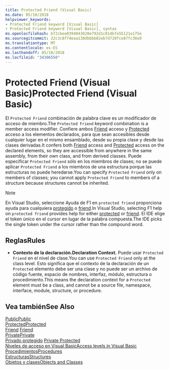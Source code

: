 ```yaml
---
title: Protected Friend (Visual Basic)
ms.date: 05/10/2018
helpviewer_keywords:
- Protected Friend keyword [Visual Basic]
- Protected Friend keyword [Visual Basic], syntax
ms.openlocfilehash: b72cbee0394043620e792d1c014bfe55121e175e
ms.sourcegitcommit: 22c3c8f74eaa138dbbbb02eb7d720fce87fc30a9
ms.translationtype: MT
ms.contentlocale: es-ES
ms.lasthandoff: 05/18/2018
ms.locfileid: "34306550"
---
```

# <a name="protected-friend-visual-basic"></a><span data-ttu-id="b5714-102">Protected Friend (Visual Basic)</span><span class="sxs-lookup"><span data-stu-id="b5714-102">Protected Friend (Visual Basic)</span></span>

<span data-ttu-id="b5714-103">El `Protected Friend` combinación de palabra clave es un modificador de acceso de miembro.</span><span class="sxs-lookup"><span data-stu-id="b5714-103">The `Protected Friend` keyword combination is a member access modifier.</span></span> <span data-ttu-id="b5714-104">Confiere ambos [Friend](friend.md) acceso y [Protected](protected.md) acceso a los elementos declarados, para que sean accesibles desde cualquier lugar en el mismo ensamblado, desde su propia clase y desde las clases derivadas.</span><span class="sxs-lookup"><span data-stu-id="b5714-104">It confers both [Friend](friend.md) access and [Protected](protected.md) access on the declared elements, so they are accessible from anywhere in the same assembly, from their own class, and from derived classes.</span></span> <span data-ttu-id="b5714-105">Puede especificar `Protected Friend` sólo en los miembros de clases; no se puede aplicar `Protected Friend` a los miembros de una estructura porque las estructuras no puede heredarse.</span><span class="sxs-lookup"><span data-stu-id="b5714-105">You can specify `Protected Friend` only on members of classes; you cannot apply `Protected Friend` to members of a structure because structures cannot be inherited.</span></span>

> [!NOTE]
> <span data-ttu-id="b5714-106">En Visual Studio, seleccione Ayuda de F1 en `protected friend` proporciona ayuda para cualquiera [protegido](protected.md) o [friend](friend.md).</span><span class="sxs-lookup"><span data-stu-id="b5714-106">In Visual Studio, selecting F1 help on `protected friend` provides help for either [protected](protected.md) or [friend](friend.md).</span></span> <span data-ttu-id="b5714-107">El IDE elige el token único en el cursor en lugar de la palabra compuesta.</span><span class="sxs-lookup"><span data-stu-id="b5714-107">The IDE picks the single token under the cursor rather than the compound word.</span></span>

## <a name="rules"></a><span data-ttu-id="b5714-108">Reglas</span><span class="sxs-lookup"><span data-stu-id="b5714-108">Rules</span></span>

- <span data-ttu-id="b5714-109">**Contexto de la declaración.**</span><span class="sxs-lookup"><span data-stu-id="b5714-109">**Declaration Context.**</span></span> <span data-ttu-id="b5714-110">Puede usar `Protected Friend` en el nivel de clase.</span><span class="sxs-lookup"><span data-stu-id="b5714-110">You can use `Protected Friend` only at the class level.</span></span> <span data-ttu-id="b5714-111">Esto significa que el contexto de la declaración de un `Protected` elemento debe ser una clase y no puede ser un archivo de código fuente, espacio de nombres, interfaz, módulo, estructura o procedimiento.</span><span class="sxs-lookup"><span data-stu-id="b5714-111">This means the declaration context for a `Protected` element must be a class, and cannot be a source file, namespace, interface, module, structure, or procedure.</span></span> 


## <a name="see-also"></a><span data-ttu-id="b5714-112">Vea también</span><span class="sxs-lookup"><span data-stu-id="b5714-112">See Also</span></span>

[<span data-ttu-id="b5714-113">Public</span><span class="sxs-lookup"><span data-stu-id="b5714-113">Public</span></span>](../../../visual-basic/language-reference/modifiers/public.md)  
[<span data-ttu-id="b5714-114">Protected</span><span class="sxs-lookup"><span data-stu-id="b5714-114">Protected</span></span>](../../../visual-basic/language-reference/modifiers/protected.md)  
<span data-ttu-id="b5714-115">[Friend](friend.md) </span><span class="sxs-lookup"><span data-stu-id="b5714-115">[Friend](friend.md) </span></span>  
[<span data-ttu-id="b5714-116">Private</span><span class="sxs-lookup"><span data-stu-id="b5714-116">Private</span></span>](../../../visual-basic/language-reference/modifiers/private.md)  
<span data-ttu-id="b5714-117">[Privado protegido](./private-protected.md) </span><span class="sxs-lookup"><span data-stu-id="b5714-117">[Private Protected](./private-protected.md) </span></span>  
[<span data-ttu-id="b5714-118">Niveles de acceso en Visual Basic</span><span class="sxs-lookup"><span data-stu-id="b5714-118">Access levels in Visual Basic</span></span>](../../../visual-basic/programming-guide/language-features/declared-elements/access-levels.md)  
[<span data-ttu-id="b5714-119">Procedimientos</span><span class="sxs-lookup"><span data-stu-id="b5714-119">Procedures</span></span>](../../../visual-basic/programming-guide/language-features/procedures/index.md)  
[<span data-ttu-id="b5714-120">Estructuras</span><span class="sxs-lookup"><span data-stu-id="b5714-120">Structures</span></span>](../../../visual-basic/programming-guide/language-features/data-types/structures.md)  
[<span data-ttu-id="b5714-121">Objetos y clases</span><span class="sxs-lookup"><span data-stu-id="b5714-121">Objects and Classes</span></span>](../../../visual-basic/programming-guide/language-features/objects-and-classes/index.md)
